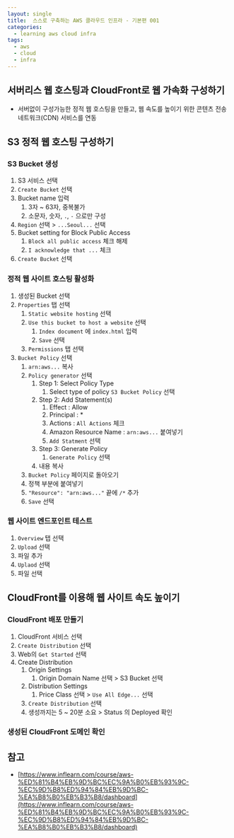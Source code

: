 ```yaml
---
layout: single
title:  스스로 구축하는 AWS 클라우드 인프라 - 기본편 001
categories: 
  - learning aws cloud infra
tags: 
  - aws
  - cloud
  - infra
---
```


## 서버리스 웹 호스팅과 CloudFront로 웹 가속화 구성하기

- 서버없이 구성가능한 정적 웹 호스팅을 만들고, 웹 속도를 높이기 위한 콘텐츠 전송 네트워크(CDN) 서비스를 연동

## S3 정적 웹 호스팅 구성하기

### S3 Bucket 생성

1. S3 서비스 선택
1. `Create Bucket` 선택
1. Bucket name 입력
    1. 3자 ~ 63자, 중복불가
    1. 소문자, 숫자, `.`, `-` 으로만 구성
1. `Region` 선택 > `...Seoul...` 선택
1. Bucket setting for Block Public Access
    1. `Block all public access` 체크 해제
    1. `I acknowledge that ...` 체크
1. `Create Bucket` 선택

### 정적 웹 사이트 호스팅 활성화

1. 생성된 Bucket 선택
1. `Properties` 탭 선택
    1. `Static website hosting` 선택
    1. `Use this bucket to host a website` 선택
        1. `Index document` 에 `index.html` 입력
        1. `Save` 선택
    1. `Permissions` 탭 선택
1. `Bucket Policy` 선택
    1. `arn:aws...` 복사
    1. `Policy generator` 선택
        1. Step 1: Select Policy Type
            1. Select type of policy `S3 Bucket Policy` 선택
        1. Step 2: Add Statement(s)
            1. Effect : Allow
            1. Principal : *
            1. Actions : `All Actions` 체크
            1. Amazon Resource Name : `arn:aws...` 붙여넣기
            1. `Add Statment` 선택
        1. Step 3: Generate Policy
            1. `Generate Policy` 선택
        1. 내용 복사
    1. `Bucket Policy` 페이지로 돌아오기
    1. 정책 부분에 붙여넣기
    1. `"Resource": "arn:aws..."` 끝에 `/*` 추가
    1. `Save` 선택

### 웹 사이트 엔드포인트 테스트

1. `Overview` 탭 선택
1. `Upload` 선택
1. 파일 추가
1. `Uplaod` 선택
1. 파일 선택

## CloudFront를 이용해 웹 사이트 속도 높이기

### CloudFront 배포 만들기

1. CloudFront 서비스 선택
1. `Create Distribution` 선택
1. Web의 `Get Started` 선택
1. Create Distribution
    1. Origin Settings
        1. Origin Domain Name 선택 > S3 Bucket 선택
    1. Distribution Settings
        1. Price Class 선택 > `Use All Edge...` 선택
    1. `Create Distribution` 선택
    1. 생성까지는 5 ~ 20분 소요 > Status 의 Deployed 확인

### 생성된 CloudFront 도메인 확인

## 참고
- [https://www.inflearn.com/course/aws-%ED%81%B4%EB%9D%BC%EC%9A%B0%EB%93%9C-%EC%9D%B8%ED%94%84%EB%9D%BC-%EA%B8%B0%EB%B3%B8/dashboard](https://www.inflearn.com/course/aws-%ED%81%B4%EB%9D%BC%EC%9A%B0%EB%93%9C-%EC%9D%B8%ED%94%84%EB%9D%BC-%EA%B8%B0%EB%B3%B8/dashboard)